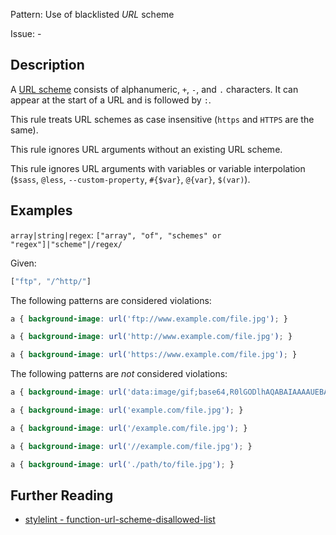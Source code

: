 Pattern: Use of blacklisted _URL_ scheme

Issue: -

## Description

A [URL scheme](https://url.spec.whatwg.org/#syntax-url-scheme) consists of alphanumeric, `+`, `-`, and `.` characters. It can appear at the start of a URL and is followed by `:`.

This rule treats URL schemes as case insensitive (`https` and `HTTPS` are the same).

This rule ignores URL arguments without an existing URL scheme.

This rule ignores URL arguments with variables or variable interpolation (`$sass`, `@less`, `--custom-property`, `#{$var}`, `@{var}`, `$(var)`).

## Examples

`array|string|regex`: `["array", "of", "schemes" or "regex"]|"scheme"|/regex/`

Given:

```js
["ftp", "/^http/"]
```

The following patterns are considered violations:

```css
a { background-image: url('ftp://www.example.com/file.jpg'); }
```

```css
a { background-image: url('http://www.example.com/file.jpg'); }
```

```css
a { background-image: url('https://www.example.com/file.jpg'); }
```

The following patterns are *not* considered violations:

```css
a { background-image: url('data:image/gif;base64,R0lGODlhAQABAIAAAAUEBAAAACwAAAAAAQABAAACAkQBADs='); }
```

```css
a { background-image: url('example.com/file.jpg'); }
```

```css
a { background-image: url('/example.com/file.jpg'); }
```

```css
a { background-image: url('//example.com/file.jpg'); }
```

```css
a { background-image: url('./path/to/file.jpg'); }
```

## Further Reading

* [stylelint - function-url-scheme-disallowed-list](https://stylelint.io/user-guide/rules/function-url-scheme-disallowed-list)